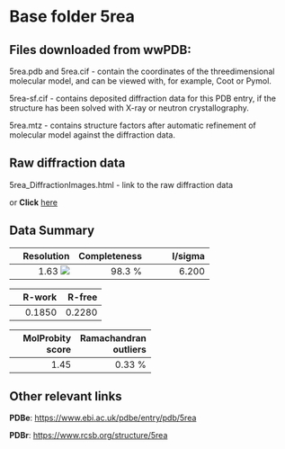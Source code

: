 # Base folder 5rea

## Files downloaded from wwPDB:

5rea.pdb and 5rea.cif - contain the coordinates of the threedimensional molecular model, and can be viewed with, for example, Coot or Pymol.

5rea-sf.cif - contains deposited diffraction data for this PDB entry, if the structure has been solved with X-ray or neutron crystallography.

5rea.mtz - contains structure factors after automatic refinement of molecular model against the diffraction data.

## Raw diffraction data

5rea_DiffractionImages.html - link to the raw diffraction data 

or **Click** [here](https://zenodo.org/record/3730564) 

## Data Summary
|   | Resolution | Completeness| I/sigma |
|---|-------------:|----------------:|--------------:|
|   |1.63 <img src="https://latex.codecogs.com/svg.latex?{\mbox{\normalfont\AA}}"/>|98.3  %|<img width=50/>6.200|

|   | **R-work**| **R-free**   
|---|-------------:|----------------:|           
||0.1850|0.2280|

|   |**MolProbity<br>score**| **Ramachandran<br>outliers** 
|---|-------------:|----------------:|
||1.45|0.33 %|

## Other relevant links 
**PDBe**:  https://www.ebi.ac.uk/pdbe/entry/pdb/5rea
 
**PDBr**: https://www.rcsb.org/structure/5rea 

